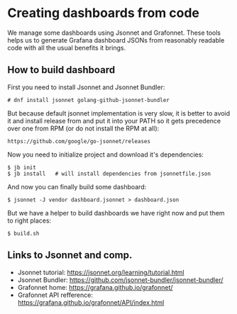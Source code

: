 Creating dashboards from code
=============================

We manage some dashboards using Jsonnet and Grafonnet. These tools helps us to
generate Grafana dashboard JSONs from reasonably readable code with all the
usual benefits it brings.


How to build dashboard
----------------------

First you need to install Jsonnet and Jsonnet Bundler:

    # dnf install jsonnet golang-github-jsonnet-bundler

But because default jsonnet implementation is very slow, it is better to avoid
it and install release from and put it into your PATH so it gets precedence
over one from RPM (or do not install the RPM at all):

    https://github.com/google/go-jsonnet/releases

Now you need to initialize project and download it's dependencies:

    $ jb init
    $ jb install   # will install dependencies from jsonnetfile.json

And now you can finally build some dashboard:

    $ jsonnet -J vendor dashboard.jsonnet > dashboard.json

But we have a helper to build dashboards we have right now and put them to
right places:

    $ build.sh


Links to Jsonnet and comp.
--------------------------

* Jsonnet tutorial: https://jsonnet.org/learning/tutorial.html
* Jsonnet Bundler: https://github.com/jsonnet-bundler/jsonnet-bundler/
* Grafonnet home: https://grafana.github.io/grafonnet/
* Grafonnet API refference: https://grafana.github.io/grafonnet/API/index.html
